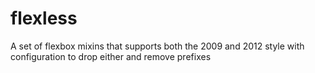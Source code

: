 flexless
========

A set of flexbox mixins that supports both the 2009 and 2012 style with configuration to drop either and remove prefixes